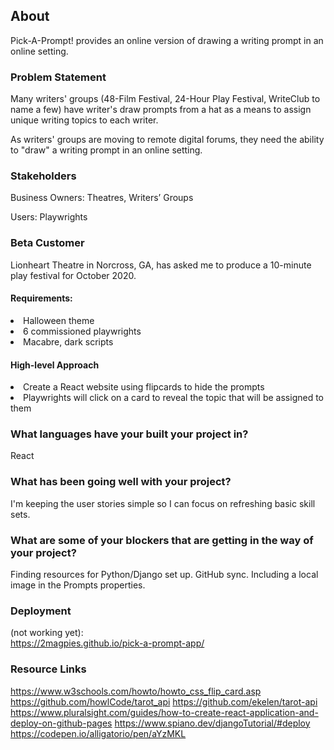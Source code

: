 

## About

Pick-A-Prompt! provides an online version of drawing a writing prompt in an online setting.

### Problem Statement
Many writers' groups (48-Film Festival, 24-Hour Play Festival, WriteClub to name a few) have writer's draw prompts from a hat as a means to assign unique writing topics to each writer. 

As writers' groups are moving to remote digital forums, they need the ability to "draw" a writing prompt in an online setting.

### Stakeholders
Business Owners: Theatres, Writers’ Groups  

Users: Playwrights


### Beta Customer
Lionheart Theatre in Norcross, GA, has asked me to produce a 10-minute play festival for October 2020.  

#### Requirements:
<li>Halloween theme</li>
<li>6 commissioned playwrights</li> 
<li>Macabre, dark scripts</li>

#### High-level Approach
<li>Create a React website using flipcards to hide the prompts</li>
<li>Playwrights will click on a card to reveal the topic that will be assigned to them</li>


### What languages have your built your project in?
React

### What has been going well with your project?
I'm keeping the user stories simple so I can focus on refreshing basic skill sets.

### What are some of your blockers that are getting in the way of your project?
Finding resources for Python/Django set up. 
GitHub sync. 
Including a local image in the Prompts properties.

### Deployment
(not working yet):   
https://2magpies.github.io/pick-a-prompt-app/

### Resource Links

https://www.w3schools.com/howto/howto_css_flip_card.asp
https://github.com/howlCode/tarot_api
https://github.com/ekelen/tarot-api
https://www.pluralsight.com/guides/how-to-create-react-application-and-deploy-on-github-pages
https://www.spiano.dev/djangoTutorial/#deploy
https://codepen.io/alligatorio/pen/aYzMKL


